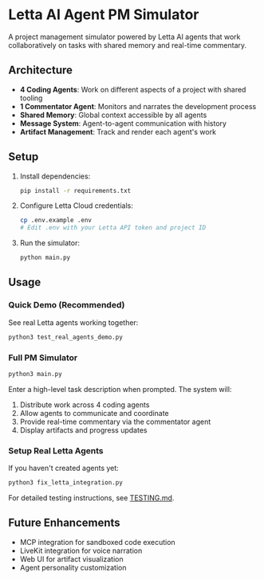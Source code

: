 # Letta AI Agent PM Simulator

A project management simulator powered by Letta AI agents that work collaboratively on tasks with shared memory and real-time commentary.

## Architecture

- **4 Coding Agents**: Work on different aspects of a project with shared tooling
- **1 Commentator Agent**: Monitors and narrates the development process
- **Shared Memory**: Global context accessible by all agents
- **Message System**: Agent-to-agent communication with history
- **Artifact Management**: Track and render each agent's work

## Setup

1. Install dependencies:
   ```bash
   pip install -r requirements.txt
   ```

2. Configure Letta Cloud credentials:
   ```bash
   cp .env.example .env
   # Edit .env with your Letta API token and project ID
   ```

3. Run the simulator:
   ```bash
   python main.py
   ```

## Usage

### Quick Demo (Recommended)
See real Letta agents working together:
```bash
python3 test_real_agents_demo.py
```

### Full PM Simulator
```bash
python3 main.py
```
Enter a high-level task description when prompted. The system will:
1. Distribute work across 4 coding agents
2. Allow agents to communicate and coordinate
3. Provide real-time commentary via the commentator agent
4. Display artifacts and progress updates

### Setup Real Letta Agents
If you haven't created agents yet:
```bash
python3 fix_letta_integration.py
```

For detailed testing instructions, see [TESTING.md](TESTING.md).

## Future Enhancements

- MCP integration for sandboxed code execution
- LiveKit integration for voice narration
- Web UI for artifact visualization
- Agent personality customization
